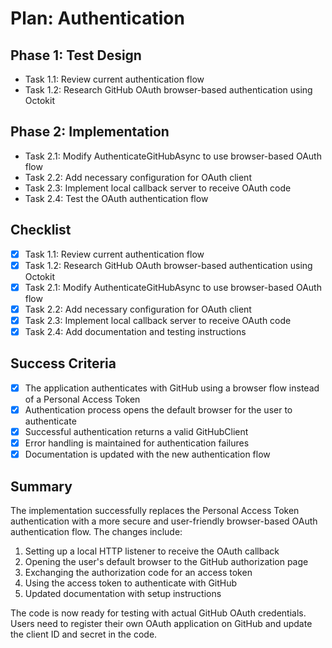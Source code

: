 # Plan: Authentication

## Phase 1: Test Design
- Task 1.1: Review current authentication flow
- Task 1.2: Research GitHub OAuth browser-based authentication using Octokit

## Phase 2: Implementation
- Task 2.1: Modify AuthenticateGitHubAsync to use browser-based OAuth flow
- Task 2.2: Add necessary configuration for OAuth client
- Task 2.3: Implement local callback server to receive OAuth code
- Task 2.4: Test the OAuth authentication flow

## Checklist
- [x] Task 1.1: Review current authentication flow
- [x] Task 1.2: Research GitHub OAuth browser-based authentication using Octokit
- [x] Task 2.1: Modify AuthenticateGitHubAsync to use browser-based OAuth flow
- [x] Task 2.2: Add necessary configuration for OAuth client
- [x] Task 2.3: Implement local callback server to receive OAuth code
- [x] Task 2.4: Add documentation and testing instructions

## Success Criteria
- [x] The application authenticates with GitHub using a browser flow instead of a Personal Access Token
- [x] Authentication process opens the default browser for the user to authenticate
- [x] Successful authentication returns a valid GitHubClient
- [x] Error handling is maintained for authentication failures
- [x] Documentation is updated with the new authentication flow

## Summary
The implementation successfully replaces the Personal Access Token authentication with a more secure and user-friendly browser-based OAuth authentication flow. The changes include:

1. Setting up a local HTTP listener to receive the OAuth callback
2. Opening the user's default browser to the GitHub authorization page
3. Exchanging the authorization code for an access token
4. Using the access token to authenticate with GitHub
5. Updated documentation with setup instructions

The code is now ready for testing with actual GitHub OAuth credentials. Users need to register their own OAuth application on GitHub and update the client ID and secret in the code.
